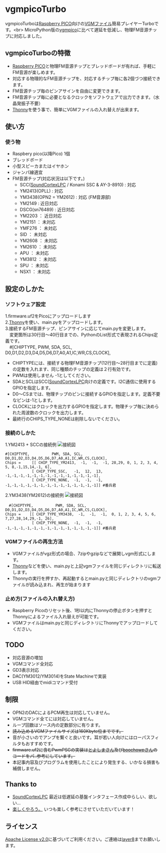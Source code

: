 # vgmpicoTurbo
vgmpicoTurboは[Raspberry PICO](https://www.switch-science.com/catalog/6900/)向けの[VGMファイル](https://www.jpedia.wiki/blog/en/VGM_(file_format))簡易プレイヤーTurboです。<br>
MicroPython版の[vgmpico](https://github.com/Layer812/vgmpico/)に比べて遅延を低減し、物理FM音源チップに対応しました。<br>

## vgmpicoTurboの特徴
 - [Raspberry PICO](https://www.switch-science.com/catalog/6900/)と物理FM音源チップとブレッドボードが有れば、手軽にFM音源が楽しめます。
 - 対応する物理的なFM音源チップを、対応するチップ毎に各2個づつ接続できます。
 - FM音源チップ毎のピンアサインを自由に変更できます。
 - FM音源チップ毎に必要となるクロックをソフトウェアで出力できます。（水晶発振子不要）
 - [Thonny](https://thonny.org/)を使う事で、簡単にVGMファイルの入れ替えが出来ます。

## 使い方
### 使う物
 - Raspbery pico(以降Pico) 1個
 - ブレッドボード
 - 小型スピーカまたはイヤホン
 - ジャンパ線適宜
 - FM音源チップ(対応状況は以下です。)
   - SCC([SoundCortexLPC](https://github.com/toyoshim/SoundCortexLPC) / Konami SSC & AY-3-8910) : 対応
   - YM2413(OPLL) : 対応
   - YM3438(OPN2 = YM2612) : 対応 (FM音源部)
   - YM2149 : 近日対応
   - DSCG(sn76489) : 近日対応
   - YM2203 ： 近日対応
   - YM2151 ： 未対応
   - YMF276 ： 未対応
   - SID    ： 未対応
   - YM2608 ： 未対応
   - YM2610 ： 未対応
   - APU    ： 未対応
   - YM3812 ： 未対応
   - SPU    ： 未対応
   - NSX1   ： 未対応

## 設定のしかた
### ソフトウェア設定
1.firmware.uf2をPicoにアップロードします<br>
2.[Thonny](https://thonny.org/)を使い、main.pyをアップロードします。<br>
3.接続するFM音源チップ、ピンアサインに応じてmain.pyを変更します。<br>
　変更箇所は30行目～40行目までの、PythonのList形式で表現されるChips定義です。<br>
　#[CHIPTYPE,          PWM, SDA, SCL, D0,D1,D2,D3,D4,D5,D6,D7,A0,A1,IC,WR,CS,CLOCK],<br>
  - CHIPTYPEには、接続する物理FM音源チップ(12行目～28行目までに定義)の定数を入れます、同じ種類のチップの定義は２行有効です。
  - PWMは使用しません -1としてください。
  - SDAとSCLはSCC([SoundCortexLPC](https://github.com/toyoshim/SoundCortexLPC)向けの定義です。I2C通信に使用するGPIOを指定します。
  - D0～CSまでは、物理チップのピンに接続するGPIOを指定します。定義不要なピンは-1とします。
  - CLOCKにはクロックを出力するGPIOを指定します。物理チップ毎に決められた周波数のクロックを出力します。
  - 最終行のCHIPS_TYPE_NONEは削除しないでください。

### 接続のしかた
1.YM2413 + SCCの接続例
![接続図](https://user-images.githubusercontent.com/111331376/193421841-b2023a7a-d450-4506-9125-61ee690a7262.png)
``` Chips定義の例
#[CHIPTYPE,          PWM, SDA, SCL, D0,D1,D2,D3,D4,D5,D6,D7,A0,A1,IC,WR,CS,CLOCK],
Chips =     [[ CHIP_TYPE_YM2413,  -1,  -1,  -1, 28,29, 0, 1, 2, 3, 4, 5, 8,-1,15,14,-1, 6],
            [ CHIP_TYPE_SSC,   -1,  12,  13, -1,-1,-1,-1,-1,-1,-1,-1,-1,-1,-1,-1,-1,-1],
            [ CHIP_TYPE_NONE,  -1,  -1,  -1, -1,-1,-1,-1,-1,-1,-1,-1,-1,-1,-1,-1,-1,-1]] #番兵君
```

2.YM3438(YM2612)の接続例
![接続図](https://user-images.githubusercontent.com/111331376/193421951-c0c07c5c-f851-422f-a71b-bd2a036278a2.png)
``` Chips定義の例
　#[CHIPTYPE,          PWM, SDA, SCL, D0,D1,D2,D3,D4,D5,D6,D7,A0,A1,IC,WR,CS,CLOCK],
Chips =    [[ CHIP_TYPE_YM3438,  -1,  -1,  -1,  0, 1, 2, 3, 4, 5, 6, 7,27,28,14,29,-1, 26],
            [ CHIP_TYPE_NONE,  -1,  -1,  -1, -1,-1,-1,-1,-1,-1,-1,-1,-1,-1,-1,-1,-1,-1]] #番兵君
```

### VGMファイルの再生方法
 - VGMファイルがvgz形式の場合、7zipやgzipなどで展開しvgm形式にします。
 - [Thonny](https://thonny.org/)などを使い、main.pyと上記vgmファイルを同じディレクトリに転送します。
 - Thonnyの実行を押すか、再起動するとmain.pyと同じディレクトリのvgmファイルが読み込まれ、再生が始まります

### 止め方(ファイルの入れ替え方)
 - Raspberry Picoのリセット後、1秒以内にThonnyの停止ボタンを押すとThonnyによるファイル入れ替えが可能です。
 - VGMファイルはmain.pyと同じディレクトリにThonnyでアップロードしてください。

## TODO
 - 対応音源の増加
 - VGMコマンド全対応
 - GD3表示対応
 - DAC(YM3012/YM3014)をState Machineで実装
 - USB HID経由でmidiコマンド受付

## 制限
 - OPN2のDACによるPCM再生は対応していません。
 - VGMコマンド全てには対応していません。
 - ループ回数はソース内の定数部分に有ります。
 - ~~読み込めるVGMファイルサイズは160Kbyte位までです。~~
 - 音が小さいのでアンプを繋ぐと良いです。耳が若い人向けにはローパスフィルタもおすすめです。
 - ~~firmware.uf2に含むPwmPSGの実装は[とよしまさん](https://twitter.com/toyoshim)及び[boochowpさん](https://twitter.com/boochowp)のコードをパ..参考にしています。~~
 - 本記事内容及びプログラムを使用したことにより発生する、いかなる損害も補償しません。

## Thanks to
 - [SoundCortexLPC](https://github.com/toyoshim/SoundCortexLPC) 最近は低遅延の基盤インタフェース作成中らしい、欲しい...
 - [楽しくやろう。](https://blog.boochow.com/) いつも楽しく参考にさせていただいています！

## ライセンス
 [Apache License v2.0](http://www.apache.org/licenses/LICENSE-2.0)に基づいてご利用ください。ご連絡は[layer8](https://twitter.com/layer812)までお願いします。